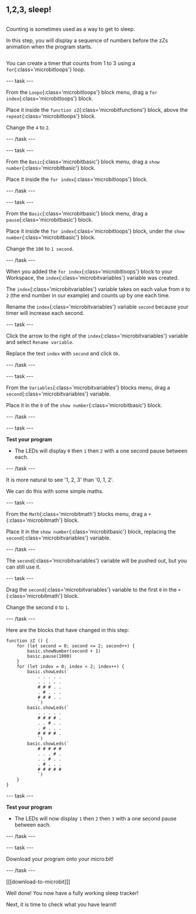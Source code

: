 ## 1,2,3, sleep!

<div style="display: flex; flex-wrap: wrap">
<div style="flex-basis: 200px; flex-grow: 1; margin-right: 15px;">

Counting is sometimes used as a way to get to sleep.

In this step, you will display a sequence of numbers before the zZs animation when the program starts.

</div>
</div>

You can create a timer that counts from 1 to 3 using a `for`{:class='microbitloops'} loop.

--- task ---

From the `Loops`{:class='microbitloops'} block menu, drag a `for index`{:class='microbitloops'} block.

Place it inside the `function zZ`{:class='microbitfunctions'} block, above the `repeat`{:class='microbitloops'} block.

Change the `4` to `2`.

--- /task ---

--- task ---

From the `Basic`{:class='microbitbasic'} block menu, drag a `show number`{:class='microbitbasic'} block.

Place it inside the `for index`{:class='microbitloops'} block.

--- /task ---

--- task ---

From the `Basic`{:class='microbitbasic'} block menu, drag a `pause`{:class='microbitbasic'} block.

Place it inside the `for index`{:class='microbitloops'} block, under the `show number`{:class='microbitbasic'} block.

Change the `100` to `1 second`.

--- /task ---

When you added the `for index`{:class='microbitloops'} block to your Workspace, the `index`{:class='microbitvariables'} variable was created.

The `index`{:class='microbitvariables'} variable takes on each value from `0` to `2` (the end number in our example) and counts up by one each time.

Rename the `index`{:class='microbitvariables'} variable `second` because your timer will increase each second.

--- task ---

Click the arrow to the right of the `index`{:class='microbitvariables'} variable and select `Rename variable`.

Replace the text `index` with `second` and click `Ok`.

--- /task ---

--- task ---

From the `Variables`{:class='microbitvariables'} blocks menu, drag a `second`{:class='microbitvariables'} variable.

Place it in the `0` of the `show number`{:class='microbitbasic'} block.

--- /task ---

--- task ---

**Test your program**

+ The LEDs will display `0` then `1` then `2` with a one second pause between each.

--- /task ---

It is more natural to see '1, 2, 3' than '0, 1, 2'.

We can do this with some simple maths.

--- task ---

From the `Math`{:class='microbitmath'} blocks menu, drag a `+`{:class='microbitmath'} block.

Place it in the `show number`{:class='microbitbasic'} block, replacing the `second`{:class='microbitvariables'} variable.

--- /task ---

The `second`{:class='microbitvariables'} variable will be pushed out, but you can still use it.

--- task ---

Drag the `second`{:class='microbitvariables'} variable to the first `0` in the `+`{:class='microbitmath'} block.

Change the second `0` to `1`.

--- /task ---

Here are the blocks that have changed in this step:

```microbit
function zZ () {
    for (let second = 0; second <= 2; second++) {
        basic.showNumber(second + 1)
        basic.pause(1000)
    }
    for (let index = 0; index < 2; index++) {
        basic.showLeds(`
            . . . . .
            . . . . .
            # # # . .
            . # . . .
            # # # . .
            `)
        basic.showLeds(`
            . . . . .
            # # # # .
            . . # . .
            . # . . .
            # # # # .
            `)
        basic.showLeds(`
            # # # # #
            . . . # .
            . . # . .
            . # . . .
            # # # # #
            `)
    }
}
```

--- task ---

**Test your program**

+ The LEDs will now display `1` then `2` then `3` with a one second pause between each.

--- /task ---

--- task ---

Download your program onto your micro:bit!

--- /task ---

[[[download-to-microbit]]]

Well done! You now have a fully working sleep tracker!

Next, it is time to check what you have learnt!
